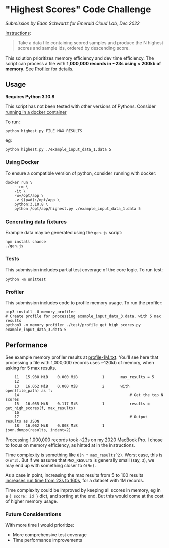 # "Highest Scores" Code Challenge

_Submission by Edan Schwartz for Emerald Cloud Lab, Dec 2022_

[Instructions](./INSTRUCTIONS.md):

> Take a data file containing scored samples and produce the N highest scores and sample ids, ordered by descending score.

This solution prioritizes memory efficiency and dev time efficiency. The script can process a file with **1,000,000 records in ~23s using < 200kb of memory**. See [Profiler](#profiler) for details.

## Usage

**Requires Python 3.10.8**

This script has not been tested with other versions of Pythons. Consider [running in a docker container](#using-docker)

To run:

```
python highest.py FILE MAX_RESULTS
```

eg:

```
python highest.py ./example_input_data_1.data 5
```


### Using Docker

To ensure a compatible version of python, consider running with docker:

```
docker run \
    --rm \
    -it \
    -w=/opt/app \
    -v $(pwd):/opt/app \
    python:3.10.8 \
    python /opt/app/highest.py ./example_input_data_1.data 5
```



### Generating data fixtures

Example data may be generated using the `gen.js` script:

```
npm install chance 
./gen.js
```

### Tests

This submission includes partial test coverage of the core logic. To run test:

```
python -m unittest
```

### Profiler

This submission includes code to profile memory usage. To run the profiler:

```
pip3 install -U memory_profiler
# Create profile for processing example_input_data_3.data, with 5 max results
python3 -m memory_profiler ./test/profile_get_high_scores.py example_input_data_3.data 5
```

## Performance

See example memory profiler results at [profile-1M.txt](./profile-1M.txt). You'll see here that processing a file with 1,000,000 records uses ~120kb of memory, when asking for 5 max results.

```
    11   15.938 MiB    0.000 MiB           1       max_results = 5
    12                                         
    13   16.062 MiB    0.000 MiB           2       with open(file_path) as f:
    14                                                 # Get the top N scores
    15   16.055 MiB    0.117 MiB           1           results = get_high_scores(f, max_results)
    16                                         
    17                                                 # Output results as JSON
    18   16.062 MiB    0.008 MiB           1           json.dumps(results, indent=2)
```

Processing 1,000,000 records took ~23s on my 2020 MacBook Pro. I chose to focus on memory efficiency, as hinted at in the instructions. 

Time complexity is something like `O(n * max_results^2)`. Worst case, this is `O(n^3)`. But if we assume that `MAX_RESULTS` is generally small (say, `3`), we may end up with something closer to `O(9n)`.

As a case in point, increasing the max results from 5 to 100 results [increases run time from 23s to 160s](./profile-1M-100.txt), for a dataset with 1M records.

Time complexity could be improved by keeping all scores in memory, eg in a `{ score: id }` dict, and sorting at the end. But this would come at the cost of higher memory usage.


### Future Considerations

With more time I would prioritize:

- More comprehensive test coverage
- Time performance improvements